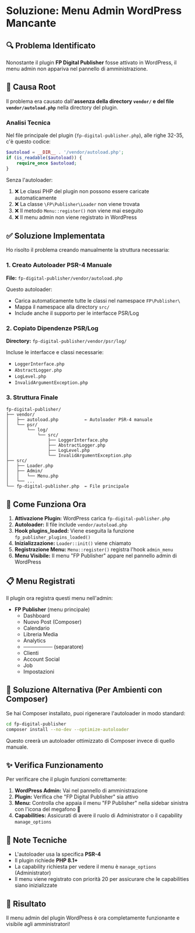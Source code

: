# Soluzione: Menu Admin WordPress Mancante

## 🔍 Problema Identificato

Nonostante il plugin **FP Digital Publisher** fosse attivato in WordPress, il menu admin non appariva nel pannello di amministrazione.

## 🎯 Causa Root

Il problema era causato dall'**assenza della directory `vendor/` e del file `vendor/autoload.php`** nella directory del plugin.

### Analisi Tecnica

Nel file principale del plugin (`fp-digital-publisher.php`), alle righe 32-35, c'è questo codice:

```php
$autoload = __DIR__ . '/vendor/autoload.php';
if (is_readable($autoload)) {
    require_once $autoload;
}
```

Senza l'autoloader:
1. ❌ Le classi PHP del plugin non possono essere caricate automaticamente
2. ❌ La classe `\FP\Publisher\Loader` non viene trovata
3. ❌ Il metodo `Menu::register()` non viene mai eseguito
4. ❌ Il menu admin non viene registrato in WordPress

## ✅ Soluzione Implementata

Ho risolto il problema creando manualmente la struttura necessaria:

### 1. Creato Autoloader PSR-4 Manuale

**File:** `fp-digital-publisher/vendor/autoload.php`

Questo autoloader:
- Carica automaticamente tutte le classi nel namespace `FP\Publisher\`
- Mappa il namespace alla directory `src/`
- Include anche il supporto per le interfacce PSR/Log

### 2. Copiato Dipendenze PSR/Log

**Directory:** `fp-digital-publisher/vendor/psr/log/`

Incluse le interfacce e classi necessarie:
- `LoggerInterface.php`
- `AbstractLogger.php`
- `LogLevel.php`
- `InvalidArgumentException.php`

### 3. Struttura Finale

```
fp-digital-publisher/
├── vendor/
│   ├── autoload.php          ← Autoloader PSR-4 manuale
│   └── psr/
│       └── log/
│           └── src/
│               ├── LoggerInterface.php
│               ├── AbstractLogger.php
│               ├── LogLevel.php
│               └── InvalidArgumentException.php
├── src/
│   ├── Loader.php
│   ├── Admin/
│   │   └── Menu.php
│   └── ...
└── fp-digital-publisher.php  ← File principale
```

## 🚀 Come Funziona Ora

1. **Attivazione Plugin:** WordPress carica `fp-digital-publisher.php`
2. **Autoloader:** Il file include `vendor/autoload.php`
3. **Hook plugins_loaded:** Viene eseguita la funzione `fp_publisher_plugins_loaded()`
4. **Inizializzazione:** `Loader::init()` viene chiamato
5. **Registrazione Menu:** `Menu::register()` registra l'hook `admin_menu`
6. **Menu Visibile:** Il menu "FP Publisher" appare nel pannello admin di WordPress

## 📋 Menu Registrati

Il plugin ora registra questi menu nell'admin:

- **FP Publisher** (menu principale)
  - Dashboard
  - Nuovo Post (Composer)
  - Calendario
  - Libreria Media
  - Analytics
  - ──────── (separatore)
  - Clienti
  - Account Social
  - Job
  - Impostazioni

## 🔧 Soluzione Alternativa (Per Ambienti con Composer)

Se hai Composer installato, puoi rigenerare l'autoloader in modo standard:

```bash
cd fp-digital-publisher
composer install --no-dev --optimize-autoloader
```

Questo creerà un autoloader ottimizzato di Composer invece di quello manuale.

## ✨ Verifica Funzionamento

Per verificare che il plugin funzioni correttamente:

1. **WordPress Admin:** Vai nel pannello di amministrazione
2. **Plugin:** Verifica che "FP Digital Publisher" sia attivo
3. **Menu:** Controlla che appaia il menu "FP Publisher" nella sidebar sinistra con l'icona del megafono 📢
4. **Capabilities:** Assicurati di avere il ruolo di Administrator o il capability `manage_options`

## 📝 Note Tecniche

- L'autoloader usa la specifica **PSR-4**
- Il plugin richiede **PHP 8.1+**
- La capability richiesta per vedere il menu è `manage_options` (Administrator)
- Il menu viene registrato con priorità 20 per assicurare che le capabilities siano inizializzate

## 🎉 Risultato

Il menu admin del plugin WordPress è ora completamente funzionante e visibile agli amministratori!
